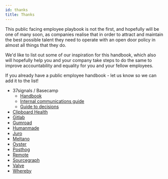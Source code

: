 ```yaml
---
id: thanks
title: Thanks
---
```


This public facing employee playbook is not the first, and hopefully will be one of many soon, as companies realise that in order to attract and maintain the best possible talent they need to operate with an open door policy in almost all things that they do.

We'd like to list out some of our inspiration for this handbook, which also will hopefully help you and your company take steps to do the same to improve accountability and equality for you and your fellow employees.

If you already have a public employee handbook - let us know so we can add it to the list!

* 37signals / Basecamp
  * [Handbook][basecamp-handbook]
  * [Internal communications guide][basecamp-comms]
  * [Guide to decisions][basecamp-decisions]
* [Clipboard Health][clipboard]
* [Gitlab][gitlab]
* [Gumroad][gumroad]
* [Humanmade][humanmade]
* [Juro][juro]
* [Meltano][meltano]
* [Oyster][oyster]
* [Posthog][posthog]
* [Remote][remote]
* [Sourcegraph][sourcegraph]
* [Valve][valve]
* [Whereby][whereby]


<!---References---->

[awesome-handbooks]:  https://github.com/openline-ai/awesome-handbooks
[basecamp-handbook]: https://github.com/basecamp/handbook
[basecamp-comms]: https://37signals.com/how-we-communicate
[basecamp-decisions]: https://37signals.com/how-we-make-decisions
[clipboard]: https://ambitious-sale-38d.notion.site/Welcome-to-Clipboard-Health-fee45dc689e641e09cc2727d574fa72e
[gitlab]: https://about.gitlab.com/handbook/
[gumroad]: https://www.notion.so/Wiki-72663c59ed5a432a9d52accafd8f166e
[humanmade]: https://handbook.hmn.md/
[juro]: https://juro.notion.site/Juro-handbook-70408d22f4454e6795c72781ddbf39cd
[meltano]: https://handbook.meltano.com/
[oyster]: https://oysterhr.notion.site/Welcome-to-The-Reef-Oyster-s-Open-Source-Employee-Guide-fc482e3f107c4afd8c85ed217f1d0c1d
[posthog]: https://posthog.com/handbook
[remote]: https://www.notion.so/Remote-Handbook-a3439c6ccaac4d5f8c7515c357345c11
[sourcegraph]: https://handbook.sourcegraph.com/
[valve]: https://www.valvesoftware.com/en/publications
[whereby]: https://whereby.notion.site/Whereby-Everywhere-HQ-4fbd382ca1eb4fa2a3877f2487162171